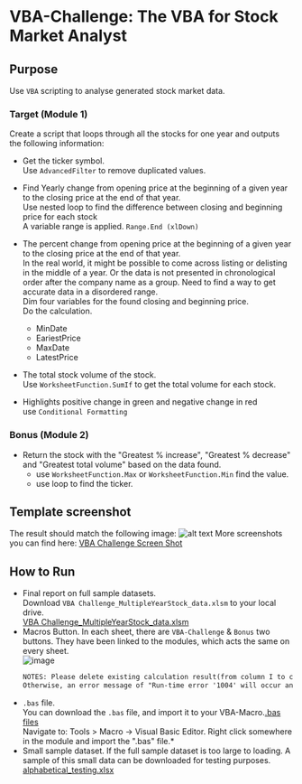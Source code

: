 # **VBA-Challenge: The VBA for Stock Market Analyst**

## Purpose
Use `VBA` scripting to analyse generated stock market data.

### **Target (Module 1)**
Create a script that loops through all the stocks for one year and outputs the following information:<br />
- Get the ticker symbol.<br />
Use `AdvancedFilter` to remove duplicated values. <br />

- Find Yearly change from opening price at the beginning of a given year to the closing price at the end of that year.<br />
Use nested loop to find the difference between closing and beginning price for each stock<br />
A variable range is applied. `Range.End (xlDown)`<br />

- The percent change from opening price at the beginning of a given year to the closing price at the end of that year.<br />
  In the real world, it might be possible to come across listing or delisting in the middle of a year. Or the data is not presented in chronological order   after the company name as a group. Need to find a way to get accurate data in a disordered range.<br />
  Dim four variables for the found closing and beginning price. <br />
  Do the calculation. <br />
  - MinDate
  - EariestPrice
  - MaxDate
  - LatestPrice<br />

- The total stock volume of the stock.<br />
Use `WorksheetFunction.SumIf` to get the total volume for each stock.

- Highlights positive change in green and negative change in red<br />
use `Conditional Formatting`


### **Bonus (Module 2)**
- Return the stock with the "Greatest % increase", "Greatest % decrease" and "Greatest total volume" based on the data found.<br />
  - use `WorksheetFunction.Max` or `WorksheetFunction.Min` find the value.<br />
  - use loop to find the ticker.


## **Template screenshot**
The result should match the following image:
![alt text](https://github.com/Ash-Tao/VBA-challenge/blob/main/VBA%20Challenge%20Screen%20Shot/Screen%20Shot-Year%202018%201:3.png)
More screenshots you can find here:
[VBA Challenge Screen Shot](https://github.com/Ash-Tao/VBA-challenge/tree/main/VBA%20Challenge%20Screen%20Shot)

## **How to Run**
- Final report on full sample datasets.<br />
  Download `VBA Challenge_MultipleYearStock_data.xlsm` to your local drive.<br />
  [VBA Challenge_MultipleYearStock_data.xlsm](https://github.com/Ash-Tao/VBA-challenge/blob/main/2%20VBA%20Challenge_MultipleYearStock_data.xlsm)
- Macros Button.
  In each sheet, there are `VBA-Challenge` & `Bonus` two buttons. 
  They have been linked to the modules, which acts the same on every sheet.<br />
  ![image](https://github.com/Ash-Tao/VBA-challenge/blob/main/Macros%20Button.png)
  ```diff
  NOTES: Please delete existing calculation result(from column I to column P) before press the Macros Button.
  Otherwise, an error message of "Run-time error '1004' will occur and stop the code to be run.
- `.bas` file. <br />
  You can download the `.bas` file, and import it to your VBA-Macro.[.bas files](https://github.com/Ash-Tao/VBA-challenge/tree/main/bas%20files)<br />
  Navigate to: Tools > Macro -> Visual Basic Editor. Right click somewhere in the module and import the ".bas" file.*<br />
- Small sample dataset.
  If the full sample dataset is too large to loading. A sample of this small data can be downloaded for testing purposes.
  [alphabetical_testing.xlsx](https://github.com/Ash-Tao/VBA-challenge/upload)

